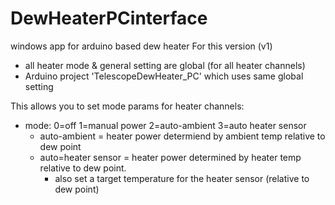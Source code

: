 # DewHeaterPCinterface
windows app for arduino based dew heater
For this version (v1)
- all heater mode & general setting are global (for all heater channels)
- Arduino project 'TelescopeDewHeater_PC' which uses same global setting 

This allows you to set mode params for heater channels:
- mode: 0=off 1=manual power 2=auto-ambient 3=auto heater sensor
  - auto-ambient = heater power determiend by ambient temp relative to dew point
  - auto=heater sensor = heater power determined by heater temp relative to dew point.
    - also set a target temperature for the heater sensor (relative to dew point)
  

